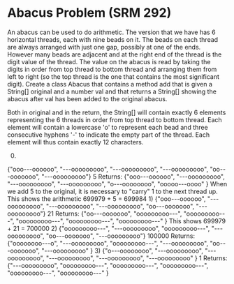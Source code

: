 # Abacus Problem (SRM 292)

An abacus can be used to do arithmetic. The version that we have has 6 horizontal threads, each with nine beads on it. The beads on each thread are always arranged with just one gap, possibly at one of the ends. However many beads are adjacent and at the right end of the thread is the digit value of the thread. The value on the abacus is read by taking the digits in order from top thread to bottom thread and arranging them from left to right (so the top thread is the one that contains the most significant digit).
Create a class Abacus that contains a method add that is given a String[] original and a number val and that returns a String[] showing the abacus after val has been added to the original abacus.

Both in original and in the return, the String[] will contain exactly 6 elements representing the 6 threads in order from top thread to bottom thread. Each element will contain a lowercase 'o' to represent each bead and three consecutive hyphens '-' to indicate the empty part of the thread. Each element will thus contain exactly 12 characters.

0)
{"ooo---oooooo", "---ooooooooo", "---ooooooooo", "---ooooooooo", "oo---ooooooo", "---ooooooooo"}
5
Returns: {"ooo---oooooo", "---ooooooooo", "---ooooooooo", "---ooooooooo", "o---oooooooo", "ooooo---oooo" }
When we add 5 to the original, it is necessary to "carry" 1 to the next thread up. This shows the arithmetic 699979 + 5 = 699984
1)
{"ooo---oooooo", "---ooooooooo", "---ooooooooo", "---ooooooooo", "oo---ooooooo", "---ooooooooo"}
21
Returns: {"oo---ooooooo", "ooooooooo---", "ooooooooo---", "ooooooooo---", "ooooooooo---", "ooooooooo---" }
This shows 699979 + 21 = 700000
2)
{"ooooooooo---", "---ooooooooo", "ooooooooo---", "---ooooooooo", "oo---ooooooo", "---ooooooooo"}
100000
Returns: {"oooooooo---o", "---ooooooooo", "ooooooooo---", "---ooooooooo", "oo---ooooooo", "---ooooooooo" }
3)
{"o---oooooooo", "---ooooooooo", "---ooooooooo", "---ooooooooo", "---ooooooooo", "---ooooooooo" }
1
Returns: {"---ooooooooo", "ooooooooo---", "ooooooooo---", "ooooooooo---", "ooooooooo---", "ooooooooo---" }
